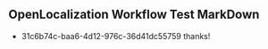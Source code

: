 ## OpenLocalization Workflow Test MarkDown
* 31c6b74c-baa6-4d12-976c-36d41dc55759 
thanks!<!--HONumber=Mar16_HO2-->
